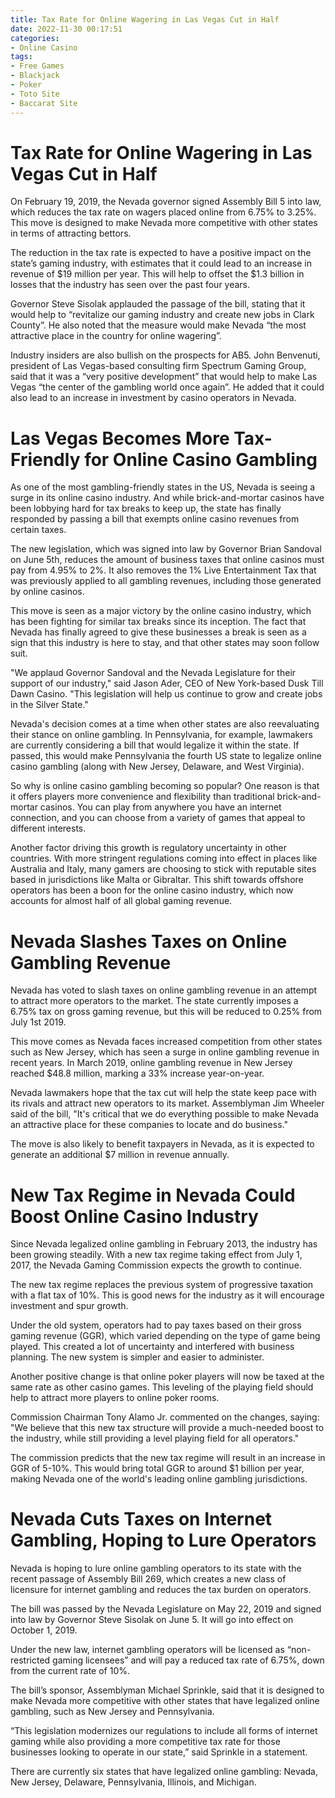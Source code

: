 ```yaml
---
title: Tax Rate for Online Wagering in Las Vegas Cut in Half
date: 2022-11-30 00:17:51
categories:
- Online Casino
tags:
- Free Games
- Blackjack
- Poker
- Toto Site
- Baccarat Site
---
```



#  Tax Rate for Online Wagering in Las Vegas Cut in Half

On February 19, 2019, the Nevada governor signed Assembly Bill 5 into law, which reduces the tax rate on wagers placed online from 6.75% to 3.25%. This move is designed to make Nevada more competitive with other states in terms of attracting bettors.

The reduction in the tax rate is expected to have a positive impact on the state’s gaming industry, with estimates that it could lead to an increase in revenue of $19 million per year. This will help to offset the $1.3 billion in losses that the industry has seen over the past four years.

Governor Steve Sisolak applauded the passage of the bill, stating that it would help to “revitalize our gaming industry and create new jobs in Clark County”. He also noted that the measure would make Nevada “the most attractive place in the country for online wagering”.

Industry insiders are also bullish on the prospects for AB5. John Benvenuti, president of Las Vegas-based consulting firm Spectrum Gaming Group, said that it was a “very positive development” that would help to make Las Vegas “the center of the gambling world once again”. He added that it could also lead to an increase in investment by casino operators in Nevada.

#  Las Vegas Becomes More Tax-Friendly for Online Casino Gambling

As one of the most gambling-friendly states in the US, Nevada is seeing a surge in its online casino industry. And while brick-and-mortar casinos have been lobbying hard for tax breaks to keep up, the state has finally responded by passing a bill that exempts online casino revenues from certain taxes.

The new legislation, which was signed into law by Governor Brian Sandoval on June 5th, reduces the amount of business taxes that online casinos must pay from 4.95% to 2%. It also removes the 1% Live Entertainment Tax that was previously applied to all gambling revenues, including those generated by online casinos.

This move is seen as a major victory by the online casino industry, which has been fighting for similar tax breaks since its inception. The fact that Nevada has finally agreed to give these businesses a break is seen as a sign that this industry is here to stay, and that other states may soon follow suit.

"We applaud Governor Sandoval and the Nevada Legislature for their support of our industry," said Jason Ader, CEO of New York-based Dusk Till Dawn Casino. "This legislation will help us continue to grow and create jobs in the Silver State."

Nevada's decision comes at a time when other states are also reevaluating their stance on online gambling. In Pennsylvania, for example, lawmakers are currently considering a bill that would legalize it within the state. If passed, this would make Pennsylvania the fourth US state to legalize online casino gambling (along with New Jersey, Delaware, and West Virginia).

So why is online casino gambling becoming so popular? One reason is that it offers players more convenience and flexibility than traditional brick-and-mortar casinos. You can play from anywhere you have an internet connection, and you can choose from a variety of games that appeal to different interests.

Another factor driving this growth is regulatory uncertainty in other countries. With more stringent regulations coming into effect in places like Australia and Italy, many gamers are choosing to stick with reputable sites based in jurisdictions like Malta or Gibraltar. This shift towards offshore operators has been a boon for the online casino industry, which now accounts for almost half of all global gaming revenue.

#  Nevada Slashes Taxes on Online Gambling Revenue

Nevada has voted to slash taxes on online gambling revenue in an attempt to attract more operators to the market. The state currently imposes a 6.75% tax on gross gaming revenue, but this will be reduced to 0.25% from July 1st 2019.

This move comes as Nevada faces increased competition from other states such as New Jersey, which has seen a surge in online gambling revenue in recent years. In March 2019, online gambling revenue in New Jersey reached $48.8 million, marking a 33% increase year-on-year.

Nevada lawmakers hope that the tax cut will help the state keep pace with its rivals and attract new operators to its market. Assemblyman Jim Wheeler said of the bill, "It's critical that we do everything possible to make Nevada an attractive place for these companies to locate and do business."

The move is also likely to benefit taxpayers in Nevada, as it is expected to generate an additional $7 million in revenue annually.

#  New Tax Regime in Nevada Could Boost Online Casino Industry

Since Nevada legalized online gambling in February 2013, the industry has been growing steadily. With a new tax regime taking effect from July 1, 2017, the Nevada Gaming Commission expects the growth to continue.

The new tax regime replaces the previous system of progressive taxation with a flat tax of 10%. This is good news for the industry as it will encourage investment and spur growth.

Under the old system, operators had to pay taxes based on their gross gaming revenue (GGR), which varied depending on the type of game being played. This created a lot of uncertainty and interfered with business planning. The new system is simpler and easier to administer.

Another positive change is that online poker players will now be taxed at the same rate as other casino games. This leveling of the playing field should help to attract more players to online poker rooms.

Commission Chairman Tony Alamo Jr. commented on the changes, saying: "We believe that this new tax structure will provide a much-needed boost to the industry, while still providing a level playing field for all operators."

The commission predicts that the new tax regime will result in an increase in GGR of 5-10%. This would bring total GGR to around $1 billion per year, making Nevada one of the world's leading online gambling jurisdictions.

#  Nevada Cuts Taxes on Internet Gambling, Hoping to Lure Operators

Nevada is hoping to lure online gambling operators to its state with the recent passage of Assembly Bill 269, which creates a new class of licensure for internet gambling and reduces the tax burden on operators.

The bill was passed by the Nevada Legislature on May 22, 2019 and signed into law by Governor Steve Sisolak on June 5. It will go into effect on October 1, 2019.

Under the new law, internet gambling operators will be licensed as “non-restricted gaming licensees” and will pay a reduced tax rate of 6.75%, down from the current rate of 10%.

The bill’s sponsor, Assemblyman Michael Sprinkle, said that it is designed to make Nevada more competitive with other states that have legalized online gambling, such as New Jersey and Pennsylvania.

“This legislation modernizes our regulations to include all forms of internet gaming while also providing a more competitive tax rate for those businesses looking to operate in our state,” said Sprinkle in a statement.

There are currently six states that have legalized online gambling: Nevada, New Jersey, Delaware, Pennsylvania, Illinois, and Michigan.
